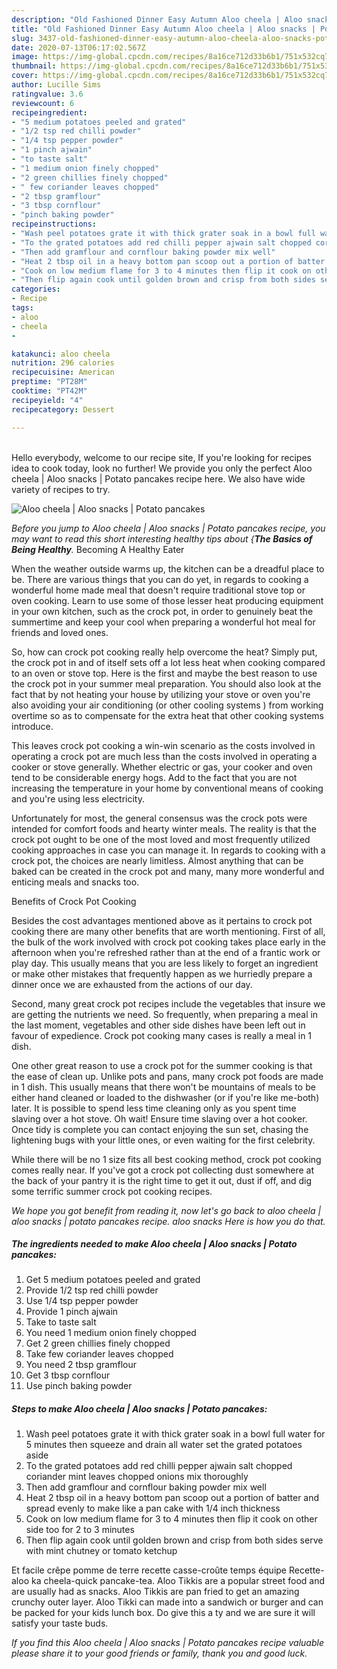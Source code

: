 ```yaml
---
description: "Old Fashioned Dinner Easy Autumn Aloo cheela | Aloo snacks | Potato pancakes"
title: "Old Fashioned Dinner Easy Autumn Aloo cheela | Aloo snacks | Potato pancakes"
slug: 3437-old-fashioned-dinner-easy-autumn-aloo-cheela-aloo-snacks-potato-pancakes
date: 2020-07-13T06:17:02.567Z
image: https://img-global.cpcdn.com/recipes/8a16ce712d33b6b1/751x532cq70/aloo-cheela-aloo-snacks-potato-pancakes-recipe-main-photo.jpg
thumbnail: https://img-global.cpcdn.com/recipes/8a16ce712d33b6b1/751x532cq70/aloo-cheela-aloo-snacks-potato-pancakes-recipe-main-photo.jpg
cover: https://img-global.cpcdn.com/recipes/8a16ce712d33b6b1/751x532cq70/aloo-cheela-aloo-snacks-potato-pancakes-recipe-main-photo.jpg
author: Lucille Sims
ratingvalue: 3.6
reviewcount: 6
recipeingredient:
- "5 medium potatoes peeled and grated"
- "1/2 tsp red chilli powder"
- "1/4 tsp pepper powder"
- "1 pinch ajwain"
- "to taste salt"
- "1 medium onion finely chopped"
- "2 green chillies finely chopped"
- " few coriander leaves chopped"
- "2 tbsp gramflour"
- "3 tbsp cornflour"
- "pinch baking powder"
recipeinstructions:
- "Wash peel potatoes grate it with thick grater soak in a bowl full water for 5 minutes then squeeze and drain all water set the grated potatoes aside"
- "To the grated potatoes add red chilli pepper ajwain salt chopped coriander mint leaves chopped onions mix thoroughly"
- "Then add gramflour and cornflour baking powder mix well"
- "Heat 2 tbsp oil in a heavy bottom pan scoop out a portion of batter and spread evenly to make like a pan cake with 1/4 inch thickness"
- "Cook on low medium flame for 3 to 4 minutes then flip it cook on other side too for 2 to 3 minutes"
- "Then flip again cook until golden brown and crisp from both sides serve with mint chutney or tomato ketchup"
categories:
- Recipe
tags:
- aloo
- cheela
- 

katakunci: aloo cheela  
nutrition: 296 calories
recipecuisine: American
preptime: "PT28M"
cooktime: "PT42M"
recipeyield: "4"
recipecategory: Dessert

---
```

<br>
Hello everybody, welcome to our recipe site, If you're looking for recipes idea to cook today, look no further! We provide you only the perfect Aloo cheela | Aloo snacks | Potato pancakes recipe here. We also have wide variety of recipes to try.
<br>


![Aloo cheela | Aloo snacks | Potato pancakes](https://img-global.cpcdn.com/recipes/8a16ce712d33b6b1/751x532cq70/aloo-cheela-aloo-snacks-potato-pancakes-recipe-main-photo.jpg)

<i>Before you jump to Aloo cheela | Aloo snacks | Potato pancakes recipe, you may want to read this short interesting healthy tips about {<strong>The Basics of Being Healthy</strong>.</i>
Becoming A Healthy Eater


When the weather outside warms up, the kitchen can be a dreadful place to be. There are various things that you can do yet, in regards to cooking a wonderful home made meal that doesn't require traditional stove top or oven cooking. Learn to use some of those lesser heat producing equipment in your own kitchen, such as the crock pot, in order to genuinely beat the summertime and keep your cool when preparing a wonderful hot meal for friends and loved ones.

So, how can crock pot cooking really help overcome the heat? Simply put, the crock pot in and of itself sets off a lot less heat when cooking compared to an oven or stove top. Here is the first and maybe the best reason to use the crock pot in your summer meal preparation. You should also look at the fact that by not heating your house by utilizing your stove or oven you're also avoiding your air conditioning (or other cooling systems ) from working overtime so as to compensate for the extra heat that other cooking systems introduce.

This leaves crock pot cooking a win-win scenario as the costs involved in operating a crock pot are much less than the costs involved in operating a cooker or stove generally. Whether electric or gas, your cooker and oven tend to be considerable energy hogs. Add to the fact that you are not increasing the temperature in your home by conventional means of cooking and you're using less electricity.

Unfortunately for most, the general consensus was the crock pots were intended for comfort foods and hearty winter meals.  The reality is that the crock pot ought to be one of the most loved and most frequently utilized cooking approaches in case you can manage it. In regards to cooking with a crock pot, the choices are nearly limitless.  Almost anything that can be baked can be created in the crock pot and many, many more wonderful and enticing meals and snacks too.

Benefits of Crock Pot Cooking

Besides the cost advantages mentioned above as it pertains to crock pot cooking there are many other benefits that are worth mentioning. First of all, the bulk of the work involved with crock pot cooking takes place early in the afternoon when you're refreshed rather than at the end of a frantic work or play day. This usually means that you are less likely to forget an ingredient or make other mistakes that frequently happen as we hurriedly prepare a dinner once we are exhausted from the actions of our day.

Second, many great crock pot recipes include the vegetables that insure we are getting the nutrients we need. So frequently, when preparing a meal in the last moment, vegetables and other side dishes have been left out in favour of expedience. Crock pot cooking many cases is really a meal in 1 dish.

One other great reason to use a crock pot for the summer cooking is that the ease of clean up.  Unlike pots and pans, many crock pot foods are made in 1 dish. This usually means that there won't be mountains of meals to be either hand cleaned or loaded to the dishwasher (or if you're like me-both) later. It is possible to spend less time cleaning only as you spent time slaving over a hot stove. Oh wait! Ensure time slaving over a hot cooker. Once tidy is complete you can contact enjoying the sun set, chasing the lightening bugs with your little ones, or even waiting for the first celebrity.

While there will be no 1 size fits all best cooking method, crock pot cooking comes really near. If you've got a crock pot collecting dust somewhere at the back of your pantry it is the right time to get it out, dust if off, and dig some terrific summer crock pot cooking recipes.


<i>We hope you got benefit from reading it, now let's go back to aloo cheela | aloo snacks | potato pancakes recipe.  aloo snacks  Here is how you do that.
</i>

##### The ingredients needed to make Aloo cheela | Aloo snacks | Potato pancakes:

1. Get 5 medium potatoes peeled and grated
1. Provide 1/2 tsp red chilli powder
1. Use 1/4 tsp pepper powder
1. Provide 1 pinch ajwain
1. Take to taste salt
1. You need 1 medium onion finely chopped
1. Get 2 green chillies finely chopped
1. Take  few coriander leaves chopped
1. You need 2 tbsp gramflour
1. Get 3 tbsp cornflour
1. Use pinch baking powder


##### Steps to make Aloo cheela | Aloo snacks | Potato pancakes:

1. Wash peel potatoes grate it with thick grater soak in a bowl full water for 5 minutes then squeeze and drain all water set the grated potatoes aside
1. To the grated potatoes add red chilli pepper ajwain salt chopped coriander mint leaves chopped onions mix thoroughly
1. Then add gramflour and cornflour baking powder mix well
1. Heat 2 tbsp oil in a heavy bottom pan scoop out a portion of batter and spread evenly to make like a pan cake with 1/4 inch thickness
1. Cook on low medium flame for 3 to 4 minutes then flip it cook on other side too for 2 to 3 minutes
1. Then flip again cook until golden brown and crisp from both sides serve with mint chutney or tomato ketchup


Et facile crêpe pomme de terre recette casse-croûte temps équipe Recette-aloo ka cheela-quick pancake-tea. Aloo Tikkis are a popular street food and are usually had as snacks. Aloo Tikkis are pan fried to get an amazing crunchy outer layer. Aloo Tikki can made into a sandwich or burger and can be packed for your kids lunch box. Do give this a ty and we are sure it will satisfy your taste buds. 

<i>If you find this Aloo cheela | Aloo snacks | Potato pancakes recipe valuable please share it to your good friends or family, thank you and good luck.</i>
